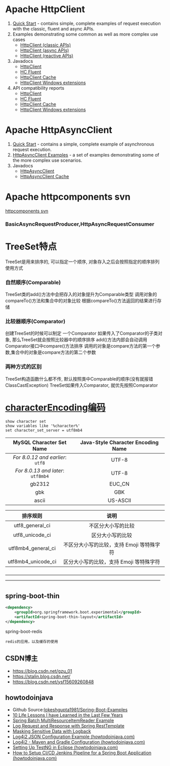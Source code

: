 # Apache HttpClient 
1. [Quick Start](https://hc.apache.org/httpcomponents-client-5.2.x/quickstart.html) - contains simple, complete examples of request execution with the classic, fluent and async APIs.
2. Examples demonstrating some common as well as more complex use cases
   - [HttpClient (classic APIs)](https://hc.apache.org/httpcomponents-client-5.2.x/examples.html)
   - [HttpClient (async APIs)](https://hc.apache.org/httpcomponents-client-5.2.x/examples-async.html)
   - [HttpClient (reactive APIs)](https://hc.apache.org/httpcomponents-client-5.2.x/examples-reactive.html)
3. Javadocs
   - [HttpClient](https://hc.apache.org/httpcomponents-client-5.2.x/current/httpclient5/apidocs/)
   - [HC Fluent](https://hc.apache.org/httpcomponents-client-5.2.x/current/httpclient5-fluent/apidocs/)
   - [HttpClient Cache](https://hc.apache.org/httpcomponents-client-5.2.x/current/httpclient5-cache/apidocs/)
   - [HttpClient Windows extensions](https://hc.apache.org/httpcomponents-client-5.2.x/current/httpclient5-win/apidocs/)
4. API compatibility reports
   - [HttpClient](https://hc.apache.org/httpcomponents-client-5.2.x/current/httpclient5/japicmp.html)
   - [HC Fluent](https://hc.apache.org/httpcomponents-client-5.2.x/current/httpclient5-fluent/japicmp.html)
   - [HttpClient Cache](https://hc.apache.org/httpcomponents-client-5.2.x/current/httpclient5-cache/japicmp.html)
   - [HttpClient Windows extensions](https://hc.apache.org/httpcomponents-client-5.2.x/current/httpclient5-win/japicmp.html)

# Apache HttpAsyncClient 
1. [Quick Start](https://hc.apache.org/httpcomponents-asyncclient-4.1.x/quickstart.html) - contains a simple, complete example of asynchronous request execution.
2. [HttpAsyncClient Examples](https://hc.apache.org/httpcomponents-asyncclient-4.1.x/examples.html) - a set of examples demonstrating some of the more complex use scenarios.
3. Javadocs
   - [HttpAsyncClient](https://hc.apache.org/httpcomponents-asyncclient-4.1.x/current/httpasyncclient/apidocs/)
   - [HttpAsyncClient Cache](https://hc.apache.org/httpcomponents-asyncclient-4.1.x/current/httpasyncclient-cache/apidocs/)

# Apache httpcomponents svn
[httpcomponents svn](http://svn.apache.org/repos/asf/httpcomponents/)
### BasicAsyncRequestProducer,HttpAsyncRequestConsumer

# TreeSet特点
TreeSet是用来排序的, 可以指定一个顺序, 对象存入之后会按照指定的顺序排列
使用方式

### 自然顺序(Comparable)
TreeSet类的add()方法中会把存入的对象提升为Comparable类型
调用对象的compareTo()方法和集合中的对象比较
根据compareTo()方法返回的结果进行存储

### 比较器顺序(Comparator)
创建TreeSet的时候可以制定 一个Comparator
如果传入了Comparator的子类对象, 那么TreeSet就会按照比较器中的顺序排序
add()方法内部会自动调用Comparator接口中compare()方法排序
调用的对象是compare方法的第一个参数,集合中的对象是compare方法的第二个参数

### 两种方式的区别
TreeSet构造函数什么都不传, 默认按照类中Comparable的顺序(没有就报错ClassCastException)
TreeSet如果传入Comparator, 就优先按照Comparator

# [characterEncoding编码](https://dev.mysql.com/doc/refman/8.0/en/charset-charsets.html)

```shell
show character set 
show variables like '%character%'
set character_set_server = utf8mb4
```

|     MySQL Character Set Name      | **Java-Style Character Encoding Name** |
|:---------------------------------:|:--------------------------------------:|
| *For 8.0.12 and earlier*: `utf8`  |                 UTF-8                  |
| *For 8.0.13 and later*: `utf8mb4` |                 UTF-8                  |
|              gb2312               |                 EUC_CN                 |
|                gbk                |                  GBK                   |
|               ascii               |                US-ASCII                |

|     排序规则|                   说明      |
| :----------------: | :---------------------------------------: |
| utf8_general_ci    | 不区分大小写的比较                          |
| utf8_unicode_ci    | 区分大小写的比较                          |
| utf8mb4_general_ci | 不区分大小写的比较，支持 Emoji 等特殊字符 |
| utf8mb4_unicode_ci | 区分大小写的比较，支持 Emoji 等特殊字符   |

———————————————————————————————————————————————————————————————————————
## spring-boot-thin
```xml
<dependency>
    <groupId>org.springframework.boot.experimental</groupId>
    <artifactId>spring-boot-thin-layout</artifactId>
</dependency>
```

spring-boot-redis
```
redis的应用，以及缓存的使用
```

## CSDN博主
  - https://blog.csdn.net/gzu_01
  - https://stalin.blog.csdn.net/
  - https://blog.csdn.net/ysf15609260848


## howtodoinjava
- Github Source:[lokeshgupta1981/Spring-Boot-Examples](https://github.com/lokeshgupta1981/Spring-Boot-Examples/tree/master)
- [10 Life Lessons I have Learned in the Last Few Years](https://howtodoinjava.com/resources/10-life-lessons-i-have-learned-in-last-few-years/)
- [Spring Batch MultiResourceItemReader Example](https://howtodoinjava.com/spring-batch/multiresourceitemreader-read-multiple-csv-files-example/)
- [Log Request and Response with Spring RestTemplate](https://howtodoinjava.com/spring-boot2/resttemplate/clienthttprequestinterceptor/)
- [Masking Sensitive Data with Logback](https://howtodoinjava.com/logback/masking-sensitive-data/)
- [Log4j2 JSON Configuration Example (howtodoinjava.com)](https://howtodoinjava.com/log4j2/log4j2-json-configuration-example/)
- [Log4j2 - Maven and Gradle Configuration (howtodoinjava.com)](https://howtodoinjava.com/log4j2/maven-gradle-config/)
- [Setting Up TestNG in Eclipse (howtodoinjava.com)](https://howtodoinjava.com/testng/testng-tutorial-with-eclipse/)
- [How to Setup CI/CD Jenkins Pipeline for a Spring Boot Application (howtodoinjava.com)](https://howtodoinjava.com/devops/setup-jenkins-pipeline-for-spring-boot-app/)
